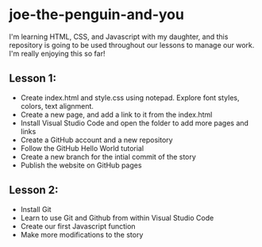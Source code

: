 # joe-the-penguin-and-you
I'm learning HTML, CSS, and Javascript with my daughter, and this repository is going to be used throughout our lessons to manage our work. I'm really enjoying this so far!

## Lesson 1:
- Create index.html and style.css using notepad. Explore font styles, colors, text alignment.
- Create a new page, and add a link to it from the index.html
- Install Visual Studio Code and open the folder to add more pages and links
- Create a GitHub account and a new repository
- Follow the GitHub Hello World tutorial
- Create a new branch for the intial commit of the story
- Publish the website on GitHub pages

## Lesson 2:
- Install Git
- Learn to use Git and Github from within Visual Studio Code
- Create our first Javascript function
- Make more modifications to the story